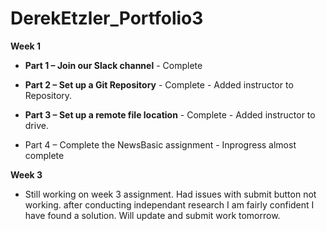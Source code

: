 # DerekEtzler_Portfolio3

**Week 1**

- **Part 1 – Join our Slack channel** - Complete

- **Part 2 – Set up a Git Repository** - Complete - Added instructor to Repository. 

- **Part 3 – Set up a remote file location**  - Complete - Added instructor to drive.

- Part 4 – Complete the NewsBasic assignment - Inprogress almost complete

**Week 3**
- Still working on week 3 assignment. Had issues with submit button not working.
after conducting independant research I am fairly confident I have found a solution. Will
update and submit work tomorrow.

  

